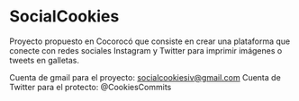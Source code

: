 SocialCookies
=============

Proyecto propuesto en Cocorocó que consiste en crear una plataforma que conecte con redes sociales Instagram y Twitter para imprimir imágenes o tweets en galletas.

Cuenta de gmail para el proyecto: socialcookiesiv@gmail.com
Cuenta de Twitter para el protecto: @CookiesCommits
